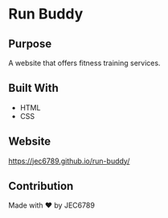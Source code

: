 # Run Buddy

## Purpose
A website that offers fitness training services.

## Built With
* HTML
* CSS

## Website
https://jec6789.github.io/run-buddy/

## Contribution
Made with ❤️ by JEC6789
